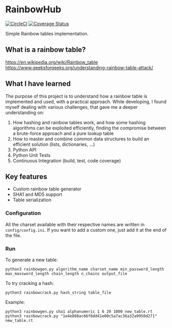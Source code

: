 # RainbowHub
[![CircleCI](https://circleci.com/gh/bobctr/rainbowhub.svg?style=svg)](https://circleci.com/gh/bobctr/rainbowhub) [![Coverage Status](https://coveralls.io/repos/github/bobctr/RainbowHub/badge.svg?branch=master)](https://coveralls.io/github/bobctr/RainbowHub?branch=master)

Simple Rainbow tables implementation.

## What is a rainbow table?
https://en.wikipedia.org/wiki/Rainbow_table
https://www.geeksforgeeks.org/understanding-rainbow-table-attack/

## What I have learned
The purpose of this project is to understand how a rainbow table is implemented and used, with a practical approach.
While developing, I found myself dealing with various challenges, that gave me a deeper understanding on:
  1. How hashing and rainbow tables work, and how some hashing algorithms can be exploited efficiently, finding the compromise between a brute-force approach and a pure lookup table
  2. How to master and combine common data structures to build an efficient solution (lists, dictionaries, ...)
  3. Python API
  4. Python Unit Tests
  5. Continuous Integration (build, test, code coverage) 

## Key features
  - Custom rainbow table generator
  - SHA1 and MD5 support
  - Table serialization
  
### Configuration
All the charset available with their respective names are written in ```config/config.ini```.
If you want to add a custom one, just add it at the end of the file.

### Run
To generate a new table:

```
python3 rainbowgen.py algorithm_name charset_name min_password_length max_massword_length chain_length n_chains output_file
```

To try cracking a hash:

```
python3 rainbowcrack.py hash_string table_file
```

Example:
```
python3 rainbowgen.py sha1 alphanumeric 1 6 20 1000 new_table.rt
python3 rainbowcrack.py "1e4e888ac66f8dd41e00c5a7ac36a32a9950d271" new_table.rt
```

